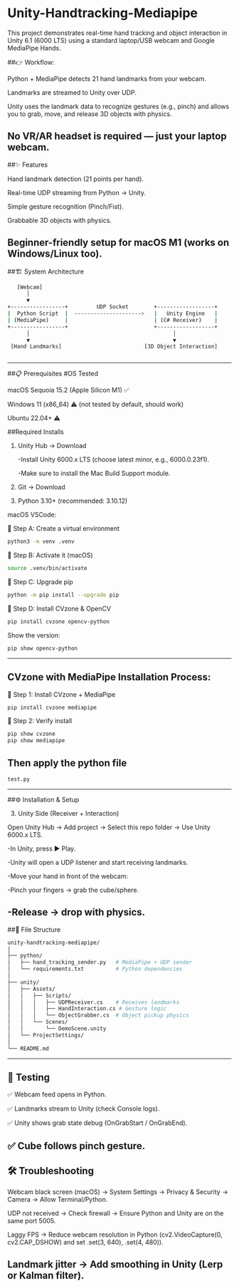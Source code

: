 # Unity-Handtracking-Mediapipe
This project demonstrates real-time hand tracking and object interaction in Unity 6.1 (6000 LTS) using a standard laptop/USB webcam and Google MediaPipe Hands.

##👉 Workflow:

Python + MediaPipe detects 21 hand landmarks from your webcam.

Landmarks are streamed to Unity over UDP.

Unity uses the landmark data to recognize gestures (e.g., pinch) and allows you to grab, move, and release 3D objects with physics.

No VR/AR headset is required — just your laptop webcam.
-----
##✨ Features

Hand landmark detection (21 points per hand).

Real-time UDP streaming from Python → Unity.

Simple gesture recognition (Pinch/Fist).

Grabbable 3D objects with physics.

Beginner-friendly setup for macOS M1 (works on Windows/Linux too).
------
##🏗️ System Architecture
```bash 
   [Webcam]
      │
      ▼
+-----------------+         UDP Socket        +------------------+
|  Python Script  |  --------------------->   |   Unity Engine   |
| (MediaPipe)     |                           | (C# Receiver)    |
+-----------------+                           +------------------+
      │                                             │
      ▼                                             ▼
 [Hand Landmarks]                          [3D Object Interaction]



```
------
##📋 Prerequisites
#OS Tested

macOS Sequoia 15.2 (Apple Silicon M1) ✅

Windows 11 (x86_64) ⚠️ (not tested by default, should work)

Ubuntu 22.04+ ⚠️

##Required Installs

1. Unity Hub → Download

     -Install Unity 6000.x LTS (choose latest minor, e.g., 6000.0.23f1).

     -Make sure to install the Mac Build Support module.

2. Git → Download

3. Python 3.10+ (recommended: 3.10.12)

macOS VSCode: 

🔧 Step A: Create a virtual environment
```bash
python3 -m venv .venv
```
🔧 Step B: Activate it (macOS)
```bash
source .venv/bin/activate
```
🔧 Step C: Upgrade pip

```bash
python -m pip install --upgrade pip
```
🔧 Step D: Install CVzone & OpenCV

```bash 
pip install cvzone opencv-python
```
Show the version:
```bash 
pip show opencv-python
```
---

## CVzone with MediaPipe Installation Process:
🔧 Step 1: Install CVzone + MediaPipe
```bash
pip install cvzone mediapipe
```
🔧 Step 2: Verify install
```bash
pip show cvzone
pip show mediapipe
```
## Then apply the python file 
```bash
test.py
```
---- 

##⚙️ Installation & Setup

3. Unity Side (Receiver + Interaction)

Open Unity Hub → Add project → Select this repo folder → Use Unity 6000.x LTS.

-In Unity, press ▶ Play.

-Unity will open a UDP listener and start receiving landmarks.

-Move your hand in front of the webcam:

-Pinch your fingers → grab the cube/sphere.

-Release → drop with physics.
---
##🧩 File Structure
```bash
unity-handtracking-mediapipe/
│
├── python/
│   ├── hand_tracking_sender.py   # MediaPipe + UDP sender
│   └── requirements.txt          # Python dependencies
│
├── unity/
│   ├── Assets/
│   │   ├── Scripts/
│   │   │   ├── UDPReceiver.cs    # Receives landmarks
│   │   │   ├── HandInteraction.cs # Gesture logic
│   │   │   └── ObjectGrabber.cs  # Object pickup physics
│   │   └── Scenes/
│   │       └── DemoScene.unity
│   └── ProjectSettings/
│
└── README.md

```
------

## 🧪 Testing

✅ Webcam feed opens in Python.

✅ Landmarks stream to Unity (check Console logs).

✅ Unity shows grab state debug (OnGrabStart / OnGrabEnd).

✅ Cube follows pinch gesture.
---
## 🛠️ Troubleshooting

Webcam black screen (macOS) → System Settings → Privacy & Security → Camera → Allow Terminal/Python.

UDP not received → Check firewall → Ensure Python and Unity are on the same port 5005.

Laggy FPS → Reduce webcam resolution in Python (cv2.VideoCapture(0, cv2.CAP_DSHOW) and set .set(3, 640), .set(4, 480)).

Landmark jitter → Add smoothing in Unity (Lerp or Kalman filter).
----
